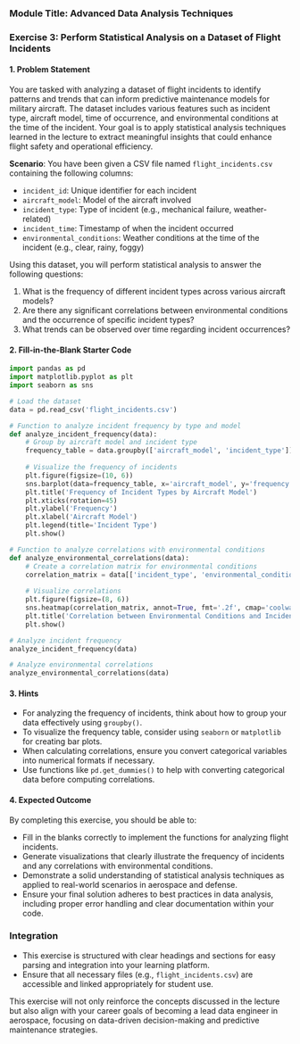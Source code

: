 ### Module Title: Advanced Data Analysis Techniques

### Exercise 3: Perform Statistical Analysis on a Dataset of Flight Incidents

#### 1. Problem Statement
You are tasked with analyzing a dataset of flight incidents to identify patterns and trends that can inform predictive maintenance models for military aircraft. The dataset includes various features such as incident type, aircraft model, time of occurrence, and environmental conditions at the time of the incident. Your goal is to apply statistical analysis techniques learned in the lecture to extract meaningful insights that could enhance flight safety and operational efficiency.

**Scenario**: You have been given a CSV file named `flight_incidents.csv` containing the following columns:
- `incident_id`: Unique identifier for each incident
- `aircraft_model`: Model of the aircraft involved
- `incident_type`: Type of incident (e.g., mechanical failure, weather-related)
- `incident_time`: Timestamp of when the incident occurred
- `environmental_conditions`: Weather conditions at the time of the incident (e.g., clear, rainy, foggy)

Using this dataset, you will perform statistical analysis to answer the following questions:
1. What is the frequency of different incident types across various aircraft models?
2. Are there any significant correlations between environmental conditions and the occurrence of specific incident types?
3. What trends can be observed over time regarding incident occurrences?

#### 2. Fill-in-the-Blank Starter Code
```python
import pandas as pd
import matplotlib.pyplot as plt
import seaborn as sns

# Load the dataset
data = pd.read_csv('flight_incidents.csv')

# Function to analyze incident frequency by type and model
def analyze_incident_frequency(data):
    # Group by aircraft model and incident type
    frequency_table = data.groupby(['aircraft_model', 'incident_type']).size().reset_index(name='frequency')
    
    # Visualize the frequency of incidents
    plt.figure(figsize=(10, 6))
    sns.barplot(data=frequency_table, x='aircraft_model', y='frequency', hue='incident_type')
    plt.title('Frequency of Incident Types by Aircraft Model')
    plt.xticks(rotation=45)
    plt.ylabel('Frequency')
    plt.xlabel('Aircraft Model')
    plt.legend(title='Incident Type')
    plt.show()

# Function to analyze correlations with environmental conditions
def analyze_environmental_correlations(data):
    # Create a correlation matrix for environmental conditions
    correlation_matrix = data[['incident_type', 'environmental_conditions']]._____
    
    # Visualize correlations
    plt.figure(figsize=(8, 6))
    sns.heatmap(correlation_matrix, annot=True, fmt='.2f', cmap='coolwarm')
    plt.title('Correlation between Environmental Conditions and Incident Types')
    plt.show()

# Analyze incident frequency
analyze_incident_frequency(data)

# Analyze environmental correlations
analyze_environmental_correlations(data)
```

#### 3. Hints
- For analyzing the frequency of incidents, think about how to group your data effectively using `groupby()`.
- To visualize the frequency table, consider using `seaborn` or `matplotlib` for creating bar plots.
- When calculating correlations, ensure you convert categorical variables into numerical formats if necessary.
- Use functions like `pd.get_dummies()` to help with converting categorical data before computing correlations.

#### 4. Expected Outcome
By completing this exercise, you should be able to:
- Fill in the blanks correctly to implement the functions for analyzing flight incidents.
- Generate visualizations that clearly illustrate the frequency of incidents and any correlations with environmental conditions.
- Demonstrate a solid understanding of statistical analysis techniques as applied to real-world scenarios in aerospace and defense.
- Ensure your final solution adheres to best practices in data analysis, including proper error handling and clear documentation within your code.

### Integration 
- This exercise is structured with clear headings and sections for easy parsing and integration into your learning platform.
- Ensure that all necessary files (e.g., `flight_incidents.csv`) are accessible and linked appropriately for student use. 

This exercise will not only reinforce the concepts discussed in the lecture but also align with your career goals of becoming a lead data engineer in aerospace, focusing on data-driven decision-making and predictive maintenance strategies.